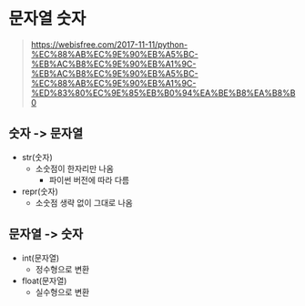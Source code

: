 # 문자열 숫자

> https://webisfree.com/2017-11-11/python-%EC%88%AB%EC%9E%90%EB%A5%BC-%EB%AC%B8%EC%9E%90%EB%A1%9C-%EB%AC%B8%EC%9E%90%EB%A5%BC-%EC%88%AB%EC%9E%90%EB%A1%9C-%ED%83%80%EC%9E%85%EB%B0%94%EA%BE%B8%EA%B8%B0

## 숫자 -> 문자열

- str(숫자)
  - 소숫점이 한자리만 나옴
    - 파이썬 버전에 따라 다름
- repr(숫자)
  - 소숫점 생략 없이 그대로 나옴



## 문자열 -> 숫자

- int(문자열)
  - 정수형으로 변환
- float(문자열)
  - 실수형으로 변환



